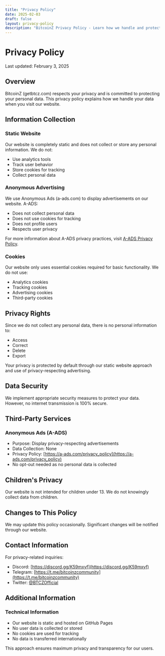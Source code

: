 ```yaml
---
title: "Privacy Policy"
date: 2025-02-03
draft: false
layout: privacy-policy
description: "BitcoinZ Privacy Policy - Learn how we handle and protect your data"
---
```


# Privacy Policy

Last updated: February 3, 2025

## Overview

BitcoinZ (getbtcz.com) respects your privacy and is committed to protecting your personal data. This privacy policy explains how we handle your data when you visit our website.

## Information Collection

### Static Website

Our website is completely static and does not collect or store any personal information. We do not:
- Use analytics tools
- Track user behavior
- Store cookies for tracking
- Collect personal data

### Anonymous Advertising

We use Anonymous Ads (a-ads.com) to display advertisements on our website. A-ADS:
- Does not collect personal data
- Does not use cookies for tracking
- Does not profile users
- Respects user privacy

For more information about A-ADS privacy practices, visit [A-ADS Privacy Policy](https://a-ads.com/privacy_policy).

### Cookies

Our website only uses essential cookies required for basic functionality. We do not use:
- Analytics cookies
- Tracking cookies
- Advertising cookies
- Third-party cookies

## Privacy Rights

Since we do not collect any personal data, there is no personal information to:
- Access
- Correct
- Delete
- Export

Your privacy is protected by default through our static website approach and use of privacy-respecting advertising.

## Data Security

We implement appropriate security measures to protect your data. However, no internet transmission is 100% secure.

## Third-Party Services

### Anonymous Ads (A-ADS)
- Purpose: Display privacy-respecting advertisements
- Data Collection: None
- Privacy Policy: [https://a-ads.com/privacy_policy](https://a-ads.com/privacy_policy)
- No opt-out needed as no personal data is collected

## Children's Privacy

Our website is not intended for children under 13. We do not knowingly collect data from children.

## Changes to This Policy

We may update this policy occasionally. Significant changes will be notified through our website.

## Contact Information

For privacy-related inquiries:
- Discord: [https://discord.gg/K59mxyf](https://discord.gg/K59mxyf)
- Telegram: [https://t.me/bitcoinzcommunity](https://t.me/bitcoinzcommunity)
- Twitter: [@BTCZOfficial](https://twitter.com/BTCZOfficial)

## Additional Information

### Technical Information
- Our website is static and hosted on GitHub Pages
- No user data is collected or stored
- No cookies are used for tracking
- No data is transferred internationally

This approach ensures maximum privacy and transparency for our users.
